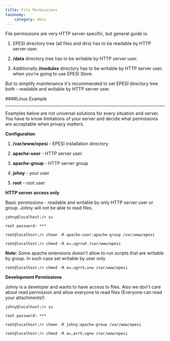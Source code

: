 ```yaml
---
title: File Permissions
taxonomy:
    category: docs
---
```


File permissions are very HTTP server specific, but general guide is:

   1. EPESI directory tree (all files and dirs) has to be readable by HTTP server user.

   2. **/data** directory tree has to be writable by HTTP server user.

   3. Additionally **/modules** directory has to be writable by HTTP server user, when you're going to use EPESI Store.

But to simplify maintenance it's recommended to set EPESI directory tree both - readable and writable by HTTP server user.

####Linux Example
___

Examples below are not universal solutions for every situation and server. You have to know limitations of your server and decide what permissions are acceptable when privacy matters.

**Configuration**

   1. **/var/www/epesi** - EPESI installation directory

   2. **apache-user** - HTTP server user

   3. **apache-group** - HTTP server group

   4. **johny** - your user

   5. **root** - root user

**HTTP server access only**

Basic permissions - readable and writable by only HTTP server user or group. Johny will not be able to read files.

	johny@localhost:/> su

   	root password: ***

	root@localhost:/> chown -R apache-user:apache-group /var/www/epesi

	root@localhost:/> chmod -R a=,ug+rwX /var/www/epesi

**Note:** Some apache extensions doesn't allow to run scripts that are writable by group. In such case set writable by user only

	root@localhost:/> chmod -R a=,ug+rX,u+w /var/www/epesi

**Development Permissions**

Johny is a developer and wants to have access to files. Also we don't care about read permission and allow everyone to read files (Everyone can read your attachments!)

	johny@localhost:/> su
	
	root password: ***
	
	root@localhost:/> chown -R johny:apache-group /var/www/epesi
	
	root@localhost:/> chmod -R a=,a+rX,ug+w /var/www/epesi